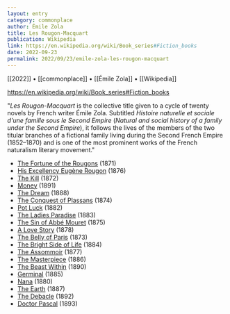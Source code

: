 ```yaml
---
layout: entry
category: commonplace
author: Émile Zola
title: Les Rougon-Macquart
publication: Wikipedia
link: https://en.wikipedia.org/wiki/Book_series#Fiction_books
date: 2022-09-23
permalink: 2022/09/23/emile-zola-les-rougon-macquart
---
```


[[2022]] • [[commonplace]] • [[Émile Zola]] • [[Wikipedia]]

https://en.wikipedia.org/wiki/Book_series#Fiction_books

"*Les Rougon-Macquart* is the collective title given to a cycle of twenty novels by French writer Émile Zola. Subtitled *Histoire naturelle et sociale d'une famille sous le Second Empire* (*Natural and social history of a family under the Second Empire*), it follows the lives of the members of the two titular branches of a fictional family living during the Second French Empire (1852–1870) and is one of the most prominent works of the French naturalism literary movement."

* [The Fortune of the Rougons](https://global.oup.com/ukhe/product/the-fortune-of-the-rougons-9780199560998) (1871)
* [His Excellency Eugène Rougon](https://global.oup.com/ukhe/product/his-excellency-eugne-rougon-9780198748250) (1876)
* [The Kill](https://global.oup.com/ukhe/product/the-kill-9780199536924) (1872)
* [Money](https://global.oup.com/ukhe/product/money-9780199608379) (1891)
* [The Dream](https://global.oup.com/ukhe/product/the-dream-9780198745983) (1888)
* [The Conquest of Plassans](https://global.oup.com/ukhe/product/the-conquest-of-plassans-9780199664788) (1874)
* [Pot Luck](https://global.oup.com/ukhe/product/pot-luck-pot-bouille-9780199538706) (1882)
* [The Ladies Paradise](https://global.oup.com/ukhe/product/the-ladies-paradise-9780199536900) (1883)
* [The Sin of Abbé Mouret](https://global.oup.com/ukhe/product/the-sin-of-abb-mouret-9780198736639) (1875)
* [A Love Story](https://global.oup.com/ukhe/product/a-love-story-9780198728641) (1878)
* [The Belly of Paris](https://global.oup.com/ukhe/product/the-belly-of-paris-9780199555840) (1873)
* [The Bright Side of Life](https://global.oup.com/ukhe/product/the-bright-side-of-life-9780198753612) (1884)
* [The Assommoir](https://global.oup.com/ukhe/product/the-assommoir-9780198828563) (1877)
* [The Masterpiece](https://global.oup.com/ukhe/product/the-masterpiece-9780199536917) (1886)
* [The Beast Within](https://global.oup.com/ukhe/product/la-bte-humaine-9780199538669) (1890)
* [Germinal](https://global.oup.com/ukhe/product/germinal-9780199536894) (1885)
* [Nana](https://global.oup.com/ukhe/product/nana-9780198814269) (1880)
* [The Earth](https://global.oup.com/ukhe/product/earth-9780199677870) (1887)
* [The Debacle](https://global.oup.com/academic/product/la-debacle-9780198801894) (1892)
* [Doctor Pascal](https://global.oup.com/ukhe/product/doctor-pascal-9780198746164) (1893)
